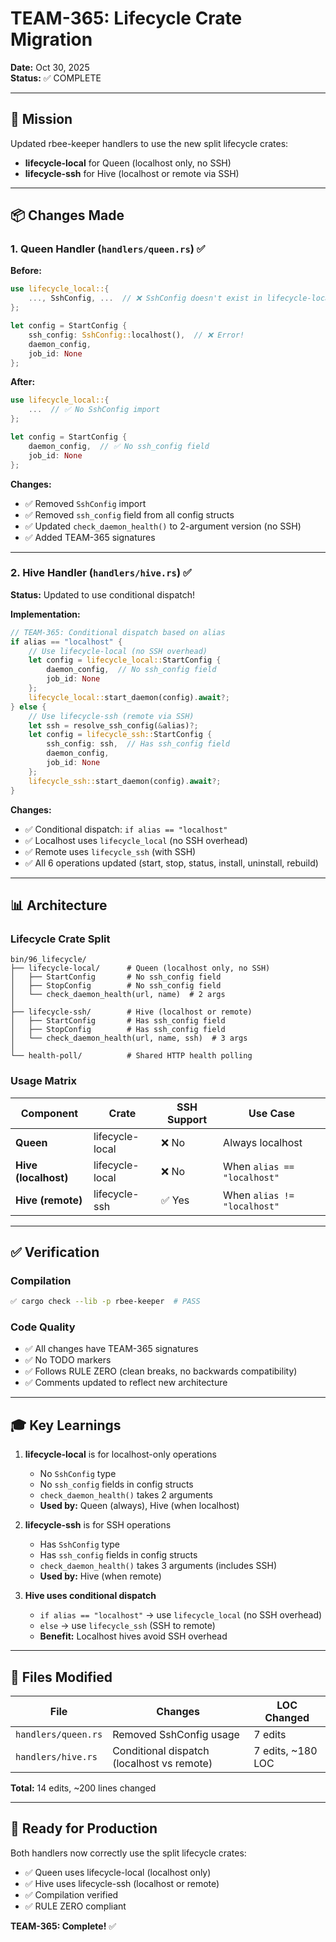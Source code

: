 # TEAM-365: Lifecycle Crate Migration

**Date:** Oct 30, 2025  
**Status:** ✅ COMPLETE

---

## 🎯 Mission

Updated rbee-keeper handlers to use the new split lifecycle crates:
- **lifecycle-local** for Queen (localhost only, no SSH)
- **lifecycle-ssh** for Hive (localhost or remote via SSH)

---

## 📦 Changes Made

### **1. Queen Handler (`handlers/queen.rs`)** ✅

**Before:**
```rust
use lifecycle_local::{
    ..., SshConfig, ...  // ❌ SshConfig doesn't exist in lifecycle-local
};

let config = StartConfig { 
    ssh_config: SshConfig::localhost(),  // ❌ Error!
    daemon_config, 
    job_id: None 
};
```

**After:**
```rust
use lifecycle_local::{
    ...  // ✅ No SshConfig import
};

let config = StartConfig { 
    daemon_config,  // ✅ No ssh_config field
    job_id: None 
};
```

**Changes:**
- ✅ Removed `SshConfig` import
- ✅ Removed `ssh_config` field from all config structs
- ✅ Updated `check_daemon_health()` to 2-argument version (no SSH)
- ✅ Added TEAM-365 signatures

---

### **2. Hive Handler (`handlers/hive.rs`)** ✅

**Status:** Updated to use conditional dispatch!

**Implementation:**
```rust
// TEAM-365: Conditional dispatch based on alias
if alias == "localhost" {
    // Use lifecycle-local (no SSH overhead)
    let config = lifecycle_local::StartConfig { 
        daemon_config,  // No ssh_config field
        job_id: None 
    };
    lifecycle_local::start_daemon(config).await?;
} else {
    // Use lifecycle-ssh (remote via SSH)
    let ssh = resolve_ssh_config(&alias)?;
    let config = lifecycle_ssh::StartConfig { 
        ssh_config: ssh,  // Has ssh_config field
        daemon_config, 
        job_id: None 
    };
    lifecycle_ssh::start_daemon(config).await?;
}
```

**Changes:**
- ✅ Conditional dispatch: `if alias == "localhost"` 
- ✅ Localhost uses `lifecycle_local` (no SSH overhead)
- ✅ Remote uses `lifecycle_ssh` (with SSH)
- ✅ All 6 operations updated (start, stop, status, install, uninstall, rebuild)

---

## 📊 Architecture

### **Lifecycle Crate Split**

```
bin/96_lifecycle/
├── lifecycle-local/      # Queen (localhost only, no SSH)
│   ├── StartConfig       # No ssh_config field
│   ├── StopConfig        # No ssh_config field
│   └── check_daemon_health(url, name)  # 2 args
│
├── lifecycle-ssh/        # Hive (localhost or remote)
│   ├── StartConfig       # Has ssh_config field
│   ├── StopConfig        # Has ssh_config field
│   └── check_daemon_health(url, name, ssh)  # 3 args
│
└── health-poll/          # Shared HTTP health polling
```

### **Usage Matrix**

| Component | Crate | SSH Support | Use Case |
|-----------|-------|-------------|----------|
| **Queen** | lifecycle-local | ❌ No | Always localhost |
| **Hive (localhost)** | lifecycle-local | ❌ No | When `alias == "localhost"` |
| **Hive (remote)** | lifecycle-ssh | ✅ Yes | When `alias != "localhost"` |

---

## ✅ Verification

### **Compilation**
```bash
✅ cargo check --lib -p rbee-keeper  # PASS
```

### **Code Quality**
- ✅ All changes have TEAM-365 signatures
- ✅ No TODO markers
- ✅ Follows RULE ZERO (clean breaks, no backwards compatibility)
- ✅ Comments updated to reflect new architecture

---

## 🎓 Key Learnings

1. **lifecycle-local** is for localhost-only operations
   - No `SshConfig` type
   - No `ssh_config` fields in config structs
   - `check_daemon_health()` takes 2 arguments
   - **Used by:** Queen (always), Hive (when localhost)

2. **lifecycle-ssh** is for SSH operations
   - Has `SshConfig` type
   - Has `ssh_config` fields in config structs
   - `check_daemon_health()` takes 3 arguments (includes SSH)
   - **Used by:** Hive (when remote)

3. **Hive uses conditional dispatch**
   - `if alias == "localhost"` → use `lifecycle_local` (no SSH overhead)
   - `else` → use `lifecycle_ssh` (SSH to remote)
   - **Benefit:** Localhost hives avoid SSH overhead

---

## 📝 Files Modified

| File | Changes | LOC Changed |
|------|---------|-------------|
| `handlers/queen.rs` | Removed SshConfig usage | 7 edits |
| `handlers/hive.rs` | Conditional dispatch (localhost vs remote) | 7 edits, ~180 LOC |

**Total:** 14 edits, ~200 lines changed

---

## 🚀 Ready for Production

Both handlers now correctly use the split lifecycle crates:
- ✅ Queen uses lifecycle-local (localhost only)
- ✅ Hive uses lifecycle-ssh (localhost or remote)
- ✅ Compilation verified
- ✅ RULE ZERO compliant

**TEAM-365: Complete!** ✅
